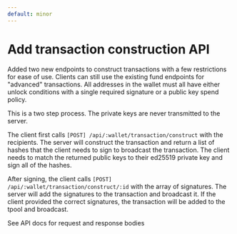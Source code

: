 ```yaml
---
default: minor
---
```


# Add transaction construction API

Added two new endpoints to construct transactions with a few restrictions for ease of use. Clients can still use the existing fund endpoints for "advanced" transactions. All addresses in the wallet must all have either unlock conditions with a single required signature or a public key spend policy.

This is a two step process. The private keys are never transmitted to the server.

The client first calls `[POST] /api/:wallet/transaction/construct` with the recipients. The server will construct the transaction and return a list of hashes that the client needs to sign to broadcast the transaction. The client needs to match the returned public keys to their ed25519 private key and sign all of the hashes.

After signing, the client calls `[POST] /api/:wallet/transaction/construct/:id` with the array of signatures. The server will add the signatures to the transaction and broadcast it. If the client provided the correct signatures, the transaction will be added to the tpool and broadcast.

See API docs for request and response bodies